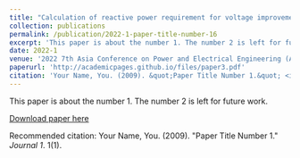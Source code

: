 ```yaml
---
title: "Calculation of reactive power requirement for voltage improvement at Mardan station"
collection: publications
permalink: /publication/2022-1-paper-title-number-16
excerpt: 'This paper is about the number 1. The number 2 is left for future work.'
date: 2022-1
venue: '2022 7th Asia Conference on Power and Electrical Engineering (ACPEE)'
paperurl: 'http://academicpages.github.io/files/paper3.pdf'
citation: 'Your Name, You. (2009). &quot;Paper Title Number 1.&quot; <i>Journal 1</i>. 1(1).'
---
```

This paper is about the number 1. The number 2 is left for future work.

[Download paper here](http://academicpages.github.io/files/paper3.pdf)

Recommended citation: Your Name, You. (2009). "Paper Title Number 1." <i>Journal 1</i>. 1(1).